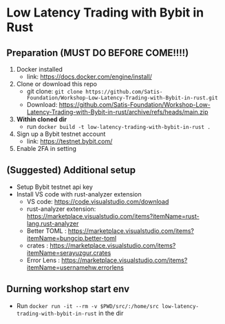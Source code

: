 # Low Latency Trading with Bybit in Rust

## Preparation (MUST DO BEFORE COME!!!!)
1. Docker installed
    - link: https://docs.docker.com/engine/install/
1. Clone or download this repo
    - git clone: `git clone https://github.com/Satis-Foundation/Workshop-Low-Latency-Trading-with-Bybit-in-rust.git`
    - Download: https://github.com/Satis-Foundation/Workshop-Low-Latency-Trading-with-Bybit-in-rust/archive/refs/heads/main.zip
1. **Within cloned dir** 
    - run `docker build -t low-latency-trading-with-bybit-in-rust .` 
1. Sign up a Bybit testnet account
    - link: https://testnet.bybit.com/
1. Enable 2FA in setting

## (Suggested) Additional setup
- Setup Bybit testnet api key
- Install VS code with rust-analyzer extension
    - VS code: https://code.visualstudio.com/download
    - rust-analyzer extension: https://marketplace.visualstudio.com/items?itemName=rust-lang.rust-analyzer
    - Better TOML : https://marketplace.visualstudio.com/items?itemName=bungcip.better-toml
    - crates : https://marketplace.visualstudio.com/items?itemName=serayuzgur.crates
    - Error Lens : https://marketplace.visualstudio.com/items?itemName=usernamehw.errorlens
## Durning workshop start env
- Run `docker run -it --rm -v $PWD/src/:/home/src low-latency-trading-with-bybit-in-rust` in the dir
